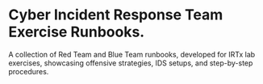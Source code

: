 # Cyber Incident Response Team Exercise Runbooks.
A collection of Red Team and Blue Team runbooks, developed for IRTx lab exercises, showcasing offensive strategies, IDS setups, and step-by-step procedures. 
